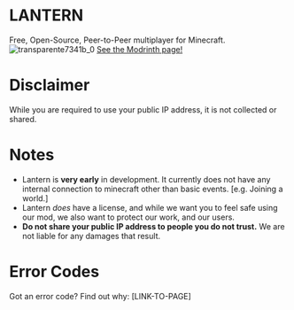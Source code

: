 # LANTERN
Free, Open-Source, Peer-to-Peer multiplayer for Minecraft.
![transparente7341b_0](https://github.com/user-attachments/assets/411c266a-7fde-4cdd-bb05-0f8ba65842ed)
[See the Modrinth page!](https://modrinth.com/project/p2p-lantern)


# Disclaimer
While you are required to use your public IP address, it is not collected or shared.


# Notes
- Lantern is **very early** in development. It currently does not have any internal connection to minecraft other than basic events. [e.g. Joining a world.]
- Lantern *does* have a license, and while we want you to feel safe using our mod, we also want to protect our work, and our users.
- **Do not share your public IP address to people you do not trust.** We are not liable for any damages that result.


# Error Codes
Got an error code? Find out why: [LINK-TO-PAGE]
